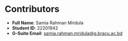 # Contributors

- **Full Name**: Samia Rahman Mridula  
- **Student ID**: 22201942  
- **G-Suite Email**: samia.rahman.mridula@g.bracu.ac.bd
